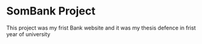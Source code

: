 # SomBank Project
This project was my frist Bank website 
and it was my thesis defence in frist year of university